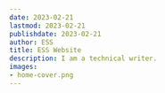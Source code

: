 ```yaml
---
date: 2023-02-21
lastmod: 2023-02-21
publishdate: 2023-02-21
author: ESS
title: ESS Website
description: I am a technical writer.
images:
- home-cover.png
---
```


